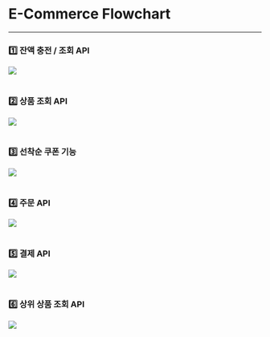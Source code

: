 # E-Commerce Flowchart

---

### 1️⃣ 잔액 충전 / 조회 API
[![](https://mermaid.ink/img/pako:eNqFkkFLAkEUgP_KMGcFu-4hSNeyQ6c65XoY3FGX3B2ZdolQD5VB5AYFSmooSkEJRVIW-5uat_-hcXddMoLmNG_43vfezJs6LjKdYgWXquyoWCHcRnuqZiG5NvIw6kB3guBzCuMWgkEH3l4KKJlcR-l6dPjlXSwQv9-FodcME9MLpLEKrKVSKbi7RjCcw9lJA2X-lv8vEK-eeHQbSM0vM9sPvvskxTei_REJMkGT2bjG7bm4msnS_qUXEdmA2PzdRb8l7t1VlxqSmhWGW3HKZOYP3JVXyeXh9BkGUxjJi_6kIlUuoLZjw7gr3udIzHp-v1fACWxSbhJDl9OoLxI0bFeoSTWsyK1O-IGGNaspOeLYbPfYKmLF5g5NYM6ccgUrJVI9lJFT04lNVYOUOTGXSI1Y-4yZMUR1w2Z8J5x98AWa3w5H7vQ?type=png)](https://mermaid.live/edit#pako:eNqFkkFLAkEUgP_KMGcFu-4hSNeyQ6c65XoY3FGX3B2ZdolQD5VB5AYFSmooSkEJRVIW-5uat_-hcXddMoLmNG_43vfezJs6LjKdYgWXquyoWCHcRnuqZiG5NvIw6kB3guBzCuMWgkEH3l4KKJlcR-l6dPjlXSwQv9-FodcME9MLpLEKrKVSKbi7RjCcw9lJA2X-lv8vEK-eeHQbSM0vM9sPvvskxTei_REJMkGT2bjG7bm4msnS_qUXEdmA2PzdRb8l7t1VlxqSmhWGW3HKZOYP3JVXyeXh9BkGUxjJi_6kIlUuoLZjw7gr3udIzHp-v1fACWxSbhJDl9OoLxI0bFeoSTWsyK1O-IGGNaspOeLYbPfYKmLF5g5NYM6ccgUrJVI9lJFT04lNVYOUOTGXSI1Y-4yZMUR1w2Z8J5x98AWa3w5H7vQ)
<br><br>
### 2️⃣ 상품 조회 API
[![](https://mermaid.ink/img/pako:eNqrVkrOT0lVslJKy8kvT85ILCpRCHGJyVMAAsfoN82Nbyd1KLxZuOHtrB6FN7OmvNm0NlZBV9dOwQkut2Dq681boEpiIRqdwEqcq1GVvN4w4-3MGbUQJc4gJTUwBfM63sztqVFwicamIxabjultYB2u0SgCCm_mTnzdvTVWSUcpN7UoNzEzBeixapD-GKWSjNTc1BglKyAzJbEoO0YpJq8WqC6xtCQ_uDIvWcmqpKg0VUepKL80PUPJKi0xpxjIKy1ISSxJdclMTC9KzIWLFiTmReXnI_ipKZkl-UW-kHAEB2ctAI5SlH0?type=png)](https://mermaid.live/edit#pako:eNqrVkrOT0lVslJKy8kvT85ILCpRCHGJyVMAAsfoN82Nbyd1KLxZuOHtrB6FN7OmvNm0NlZBV9dOwQkut2Dq681boEpiIRqdwEqcq1GVvN4w4-3MGbUQJc4gJTUwBfM63sztqVFwicamIxabjultYB2u0SgCCm_mTnzdvTVWSUcpN7UoNzEzBeixapD-GKWSjNTc1BglKyAzJbEoO0YpJq8WqC6xtCQ_uDIvWcmqpKg0VUepKL80PUPJKi0xpxjIKy1ISSxJdclMTC9KzIWLFiTmReXnI_ipKZkl-UW-kHAEB2ctAI5SlH0)
<br><br>
### 3️⃣ 선착순 쿠폰 기능
[![](https://mermaid.ink/img/pako:eNqrVkrOT0lVslJKy8kvT85ILCpRCHGJyVMAAsfoN_sXvO3foPB6w5xXOzoV3sya8mbT2lgFXV07BadqVLlXGxpedy1VeDN9zettDQpvZ059M3dHLcQYJ5CGGhR1NQrOqGbHYlH6elsHUHWNgks0zP7uJW97Vii8mTvxdfdWqA5nsGtc0V06s-X14h6ESohaN5iqNws3vJ3Vg-If9-g3TWvezFr5Zt4EBZiqBVNfb94CVQy1zh2s2CMaVcnrDTPezpwRq6SjlJtalJuYmQIMzmqQhhilkozU3NQYJSsgMyWxKDtGKSavFqgusbQkP7gyL1nJqqSoNFVHqSi_ND1DySotMacYyCstSEksSXXJTEwvSsyFixYk5kXl5yP4qSmZJflFvpDYA0diLQDAMte4?type=png)](https://mermaid.live/edit#pako:eNqrVkrOT0lVslJKy8kvT85ILCpRCHGJyVMAAsfoN_sXvO3foPB6w5xXOzoV3sya8mbT2lgFXV07BadqVLlXGxpedy1VeDN9zettDQpvZ059M3dHLcQYJ5CGGhR1NQrOqGbHYlH6elsHUHWNgks0zP7uJW97Vii8mTvxdfdWqA5nsGtc0V06s-X14h6ESohaN5iqNws3vJ3Vg-If9-g3TWvezFr5Zt4EBZiqBVNfb94CVQy1zh2s2CMaVcnrDTPezpwRq6SjlJtalJuYmQIMzmqQhhilkozU3NQYJSsgMyWxKDtGKSavFqgusbQkP7gyL1nJqqSoNFVHqSi_ND1DySotMacYyCstSEksSXXJTEwvSsyFixYk5kXl5yP4qSmZJflFvpDYA0diLQDAMte4)
<br><br>
### 4️⃣ 주문 API
[![](https://mermaid.ink/img/pako:eNptkMFOwkAQhl9lsmd4gR5MhOLNk56kHDZ0gUbaJes2xpQmGD2Q0ItGDhBLStCEAyYV1HDwibrTd7BQUmPinGb2_-afze-RJjcZ0Uiry6-bHSoknOuGA1kd13HxrVZbwOkTrt8aUC4fQaWOd7fp4xAwGqvNB-A8TqdBI9-o7JGqh7NVsokgnYwx3Pq5Vt1p_YOCsyGGQR_04sTBLRrg7FWDZB1j9AwqGCTbuPGPgfoa4Py9D7XCYPSSBkvA8EGNPg8b-v47JwUyuVeL4C9SyxFSIjYTNrXMLAlvJxlEdpjNDKJlrUnFpUEMx8846kp-duM0iSaFy0pEcLfdIVqLdq-yye2ZVDLdom1B7eK1R50Lzn9nZlqSi9M8-H3-_g-ELqu1?type=png)](https://mermaid.live/edit#pako:eNptkMFOwkAQhl9lsmd4gR5MhOLNk56kHDZ0gUbaJes2xpQmGD2Q0ItGDhBLStCEAyYV1HDwibrTd7BQUmPinGb2_-afze-RJjcZ0Uiry6-bHSoknOuGA1kd13HxrVZbwOkTrt8aUC4fQaWOd7fp4xAwGqvNB-A8TqdBI9-o7JGqh7NVsokgnYwx3Pq5Vt1p_YOCsyGGQR_04sTBLRrg7FWDZB1j9AwqGCTbuPGPgfoa4Py9D7XCYPSSBkvA8EGNPg8b-v47JwUyuVeL4C9SyxFSIjYTNrXMLAlvJxlEdpjNDKJlrUnFpUEMx8846kp-duM0iSaFy0pEcLfdIVqLdq-yye2ZVDLdom1B7eK1R50Lzn9nZlqSi9M8-H3-_g-ELqu1)
<br><br>
### 5️⃣ 결제 API
[![](https://mermaid.ink/img/pako:eNp9ks1qwkAUhV_lMmt9gSwK1fjTQlftqomLwYw_1CQyTSglEVq0UKqFtihiqaLYhQULUau46BMlk3doTNSiBGc1d-acc79hroGyqkQQh3Il9SZbwFSDC15UwFvHgj21WP8D2HuTTb8zEI0eQcxgvSZrDYBZI9t6AdYeO4s7cDst1l1WAmNspTQ3usWXs6iZEBf2jEFoiMPLY4OJCfy2f_3TbYyAdV-d-nztiPs0CYFV7923R2C9sT3rh2YnfGXS2JOEcCfXFDu62sSezU1IbWE6NWfYyBxw-LQmpA_hp3yoE4ENf53xElavqHrK9oPzbLHuj_u05CCs4YnvO92F2Y3mA0lQpDcFiiCZUBkXJe-vjdWliLQCkYmIOG8rYXolIlGpeDqsa-r5rZJFnEZ1EkFU1fMFxOVw6dqr9LKENcIXcZ5ieXtaxsqlqv7XRCpqKj0LRsufsMofejQf2w?type=png)](https://mermaid.live/edit#pako:eNp9ks1qwkAUhV_lMmt9gSwK1fjTQlftqomLwYw_1CQyTSglEVq0UKqFtihiqaLYhQULUau46BMlk3doTNSiBGc1d-acc79hroGyqkQQh3Il9SZbwFSDC15UwFvHgj21WP8D2HuTTb8zEI0eQcxgvSZrDYBZI9t6AdYeO4s7cDst1l1WAmNspTQ3usWXs6iZEBf2jEFoiMPLY4OJCfy2f_3TbYyAdV-d-nztiPs0CYFV7923R2C9sT3rh2YnfGXS2JOEcCfXFDu62sSezU1IbWE6NWfYyBxw-LQmpA_hp3yoE4ENf53xElavqHrK9oPzbLHuj_u05CCs4YnvO92F2Y3mA0lQpDcFiiCZUBkXJe-vjdWliLQCkYmIOG8rYXolIlGpeDqsa-r5rZJFnEZ1EkFU1fMFxOVw6dqr9LKENcIXcZ5ieXtaxsqlqv7XRCpqKj0LRsufsMofejQf2w)
<br><br>
### 6️⃣ 상위 상품 조회 API
[![](https://mermaid.ink/img/pako:eNqrVkrOT0lVslJKy8kvT85ILCpRCHGJyVMAAsfoN82Nb-a0KACpt5M6FN4s3PB2Vo_Cm1lT3mxaG6ugq2un4BT9ZuucV9v3KBi_mbvn1YYWhbc9E14vX_J6fqfC25lT38zdEQsxygms2hlmoOmrDXPgpi6Y-nrzFqjhUOXOYOUu6PZDVL7eMOPtzBmxSjpKualFuYmZKUDHV4P0xSiVZKTmpsYoWQGZKYlF2TFKMXm1QHWJpSX5wZV5yUpWJUWlqTpKRfml6RlKVmmJOcVAXmlBSmJJqktmYnpRYi5ctCAxLyo_H8FPTcksyS_yhYQVOMhqAbvtiAA?type=png)](https://mermaid.live/edit#pako:eNqrVkrOT0lVslJKy8kvT85ILCpRCHGJyVMAAsfoN82Nb-a0KACpt5M6FN4s3PB2Vo_Cm1lT3mxaG6ugq2un4BT9ZuucV9v3KBi_mbvn1YYWhbc9E14vX_J6fqfC25lT38zdEQsxygms2hlmoOmrDXPgpi6Y-nrzFqjhUOXOYOUu6PZDVL7eMOPtzBmxSjpKualFuYmZKUDHV4P0xSiVZKTmpsYoWQGZKYlF2TFKMXm1QHWJpSX5wZV5yUpWJUWlqTpKRfml6RlKVmmJOcVAXmlBSmJJqktmYnpRYi5ctCAxLyo_H8FPTcksyS_yhYQVOMhqAbvtiAA)